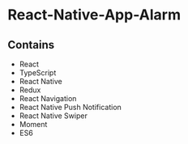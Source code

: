 # React-Native-App-Alarm

## Contains

* React
* TypeScript
* React Native
* Redux
* React Navigation
* React Native Push Notification
* React Native Swiper
* Moment
* ES6
